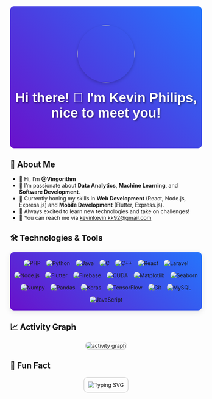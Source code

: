 <div id="header" align="center" style="background: linear-gradient(45deg, #6a11cb, #2575fc); padding: 50px 0; border-radius: 10px;">
  <img src="https://media2.giphy.com/media/v1.Y2lkPTc5MGI3NjExN3JoeWI4cnc1YjZhd2hsbjl6Y3N1Y3RieG83ZWxpOXVkcHp2ODh2eSZlcD12MV9pbnRlcm5hbF9naWZfYnlfaWQmY3Q9cw/jdPMeyv9rn0hZHh8n9/giphy.gif" width="150" style="border-radius: 50%; box-shadow: 0 4px 8px rgba(0,0,0,0.2);"/>
  <h1 style="color: white; font-size: 2.5em; font-family: 'Arial', sans-serif; text-shadow: 2px 2px 4px rgba(0,0,0,0.5); margin-top: 20px;">Hi there! 👋 I'm Kevin Philips, nice to meet you!</h1>
</div>

## 💫 About Me
- 👋 Hi, I’m **@Vingorithm**
- 👀 I’m passionate about **Data Analytics**, **Machine Learning**, and **Software Development**.
- 🌱 Currently honing my skills in **Web Development** (React, Node.js, Express.js) and **Mobile Development** (Flutter, Express.js).
- 🚀 Always excited to learn new technologies and take on challenges!
- 📩 You can reach me via kevinkevin.kk92@gmail.com

## 🛠️ Technologies & Tools
<div align="center" style="display: flex; flex-wrap: wrap; gap: 15px; justify-content: center; padding: 20px 0; background: linear-gradient(45deg, #6a11cb, #2575fc); border-radius: 10px; box-shadow: 0 4px 15px rgba(0,0,0,0.1);">
  <!-- Programming Languages -->
  <img src="https://img.shields.io/badge/PHP-%238B5E29.svg?style=for-the-badge&logo=php&logoColor=white" alt="PHP" style="border-radius: 8px; transition: transform 0.3s;"/>
  <img src="https://img.shields.io/badge/Python-%2314354C.svg?style=for-the-badge&logo=python&logoColor=white" alt="Python" style="border-radius: 8px; transition: transform 0.3s;"/>
  <img src="https://img.shields.io/badge/Java-%23ED8B00.svg?style=for-the-badge&logo=java&logoColor=white" alt="Java" style="border-radius: 8px; transition: transform 0.3s;"/>
  <img src="https://img.shields.io/badge/C-%2300599C.svg?style=for-the-badge&logo=c&logoColor=white" alt="C" style="border-radius: 8px; transition: transform 0.3s;"/>
  <img src="https://img.shields.io/badge/C++-%2300599C.svg?style=for-the-badge&logo=c%2B%2B&logoColor=white" alt="C++" style="border-radius: 8px; transition: transform 0.3s;"/>
  
  <!-- Frameworks & Libraries -->
  <img src="https://img.shields.io/badge/React-%2361DAFB.svg?style=for-the-badge&logo=react&logoColor=black" alt="React" style="border-radius: 8px; transition: transform 0.3s;"/>
  <img src="https://img.shields.io/badge/Laravel-%23FF2D20.svg?style=for-the-badge&logo=laravel&logoColor=white" alt="Laravel" style="border-radius: 8px; transition: transform 0.3s;"/>
  <img src="https://img.shields.io/badge/Node.js-%23339933.svg?style=for-the-badge&logo=node.js&logoColor=white" alt="Node.js" style="border-radius: 8px; transition: transform 0.3s;"/>
  <img src="https://img.shields.io/badge/Flutter-%2302569B.svg?style=for-the-badge&logo=flutter&logoColor=white" alt="Flutter" style="border-radius: 8px; transition: transform 0.3s;"/>
  <img src="https://img.shields.io/badge/Firebase-%23039BE5.svg?style=for-the-badge&logo=firebase&logoColor=white" alt="Firebase" style="border-radius: 8px; transition: transform 0.3s;"/>
  <img src="https://img.shields.io/badge/CUDA-%230075B6.svg?style=for-the-badge&logo=nvidia&logoColor=white" alt="CUDA" style="border-radius: 8px; transition: transform 0.3s;"/>
  
  <!-- Data Science Libraries -->
  <img src="https://img.shields.io/badge/Matplotlib-%23FF7F0E.svg?style=for-the-badge&logo=python&logoColor=white" alt="Matplotlib" style="border-radius: 8px; transition: transform 0.3s;"/>
  <img src="https://img.shields.io/badge/Seaborn-%231571b3.svg?style=for-the-badge&logo=python&logoColor=white" alt="Seaborn" style="border-radius: 8px; transition: transform 0.3s;"/>
  <img src="https://img.shields.io/badge/Numpy-%23013243.svg?style=for-the-badge&logo=numpy&logoColor=white" alt="Numpy" style="border-radius: 8px; transition: transform 0.3s;"/>
  <img src="https://img.shields.io/badge/Pandas-%23150458.svg?style=for-the-badge&logo=pandas&logoColor=white" alt="Pandas" style="border-radius: 8px; transition: transform 0.3s;"/>
  <img src="https://img.shields.io/badge/Keras-%23D00000.svg?style=for-the-badge&logo=keras&logoColor=white" alt="Keras" style="border-radius: 8px; transition: transform 0.3s;"/>
  <img src="https://img.shields.io/badge/TensorFlow-%23FF6F00.svg?style=for-the-badge&logo=tensorflow&logoColor=white" alt="TensorFlow" style="border-radius: 8px; transition: transform 0.3s;"/>
  
  <!-- Other Tools -->
  <img src="https://img.shields.io/badge/Git-%23F05032.svg?style=for-the-badge&logo=git&logoColor=white" alt="Git" style="border-radius: 8px; transition: transform 0.3s;"/>
  <img src="https://img.shields.io/badge/MySQL-%2300f.svg?style=for-the-badge&logo=mysql&logoColor=white" alt="MySQL" style="border-radius: 8px; transition: transform 0.3s;"/>
  <img src="https://img.shields.io/badge/JavaScript-%23F7DF1E.svg?style=for-the-badge&logo=javascript&logoColor=black" alt="JavaScript" style="border-radius: 8px; transition: transform 0.3s;"/>
</div>

## 📈 Activity Graph
<div align="center">
  <img src="https://github-readme-activity-graph.vercel.app/graph?username=Vingorithm&theme=react-dark&area=true&hide_border=true" alt="activity graph" style="border-radius: 10px; border: 2px solid #ddd;"/>
</div>

## 🧠 Fun Fact
<div align="center">
  <img src="https://readme-typing-svg.herokuapp.com?font=Fira+Code&size=24&pause=1000&center=true&vCenter=true&width=435&lines=I+love+learning+new+things!;I+build+cool+projects.;I'm+always+open+to+exciting+collaborations!" alt="Typing SVG" style="border-radius: 10px; border: 2px solid #ddd; padding: 10px;"/>
</div>
